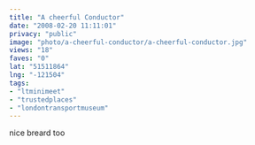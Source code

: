 ```yaml
---
title: "A cheerful Conductor"
date: "2008-02-20 11:11:01"
privacy: "public"
image: "photo/a-cheerful-conductor/a-cheerful-conductor.jpg"
views: "18"
faves: "0"
lat: "51511864"
lng: "-121504"
tags:
- "ltminimeet"
- "trustedplaces"
- "londontransportmuseum"
---
```

nice breard too
